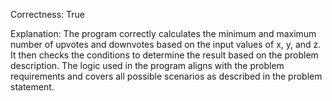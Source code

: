 Correctness: True

Explanation: 
The program correctly calculates the minimum and maximum number of upvotes and downvotes based on the input values of x, y, and z. It then checks the conditions to determine the result based on the problem description. The logic used in the program aligns with the problem requirements and covers all possible scenarios as described in the problem statement.